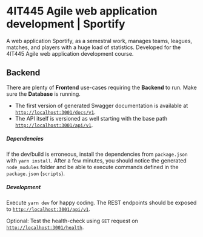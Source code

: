 # 4IT445 Agile web application development | Sportify

A web application Sportify, as a semestral work, manages teams, leagues, matches, and players with a huge load of statistics. Developed for the 4IT445 Agile web application development course.

## Backend

There are plenty of **Frontend** use-cases requiring the **Backend** to run. Make sure the **Database** is running.

  - The first version of generated Swagger documentation is available at [`http://localhost:3001/docs/v1`](http://localhost:3001/docs/v1). 
  - The API itself is versioned as well starting with the base path [`http://localhost:3001/api/v1`](http://localhost:3001/api/v1). 
 
##### Dependencies
 
If the dev/build is erroneous, install the dependencies from `package.json` with `yarn install`.  After a few minutes, you should notice the generated `node_modules` folder and be able to execute commands defined in the `package.json` (`scripts`).

##### Development

Execute `yarn dev` for happy coding. The REST endpoints should be exposed to [`http://localhost:3001/api/v1`](http://localhost:3001/api/v1). 

Optional: Test the health-check using `GET` request on [`http://localhost:3001/health`](http://localhost:3001/health).
